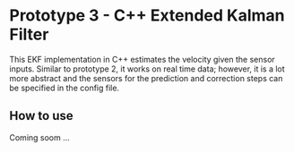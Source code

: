 # Prototype 3 - C++ Extended Kalman Filter
This EKF implementation in C++ estimates the velocity given the sensor inputs. Similar to prototype 2, it works on real time data; however, it is a lot more abstract and the sensors for the prediction and correction steps can be specified in the config file. 

## How to use
Coming soom ...
